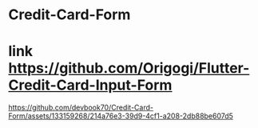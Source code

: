 # Credit-Card-Form
# link  https://github.com/Origogi/Flutter-Credit-Card-Input-Form


https://github.com/devbook70/Credit-Card-Form/assets/133159268/214a76e3-39d9-4cf1-a208-2db88be607d5

